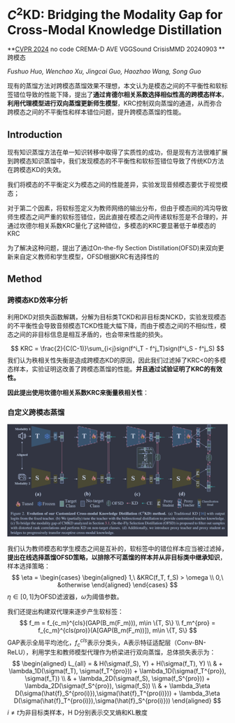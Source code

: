 

# $C^2$KD: Bridging the Modality Gap for Cross-Modal Knowledge Distillation

**[CVPR 2024](https://openaccess.thecvf.com/content/CVPR2024/html/Huo_C2KD_Bridging_the_Modality_Gap_for_Cross-Modal_Knowledge_Distillation_CVPR_2024_paper.html)	no code	CREMA-D AVE VGGSound CrisisMMD	20240903	**跨模态

*Fushuo Huo, Wenchao Xu, Jingcai Guo, Haozhao Wang, Song Guo*

现有的蒸馏方法对跨模态蒸馏效果不理想，本文认为是模态之间的不平衡性和软标签错位导致的性能下降，提出了**通过肯德尔相关系数选择相似性高的跨模态样本**，**利用代理模型进行双向蒸馏更新师生模型**，KRC控制双向蒸馏的通道，从而弥合跨模态之间的不平衡性和样本错位问题，提升跨模态蒸馏的性能。

## Introduction 

现有知识蒸馏方法在单一知识转移中取得了实质性的成功，但是现有方法很难扩展到跨模态知识蒸馏中，我们发现模态的不平衡性和软标签错位导致了传统KD方法在跨模态KD的失效。

我们将模态的不平衡定义为模态之间的性能差异，实验发现音频模态要优于视觉模态；

对于第二个因素，将软标签定义为教师网络的输出分布，但由于模态间的鸿沟导致师生模态之间严重的软标签错位，因此直接在模态之间传递软标签是不合理的，并通过坎德尔相关系数KRC量化了这种错位，多模态的KRC要显著低于单模态的KRC

为了解决这种问题，提出了通过On-the-fly Section Distillation(OFSD)来双向更新来自定义教师和学生模型，OFSD根据KRC有选择性的

## Method

### 跨模态KD效率分析

利用DKD对损失函数解耦，分解为目标类TCKD和非目标类NCKD，实验发现模态的不平衡性会导致音频模态TCKD性能大幅下降，而由于模态之间的不相似性，模态之间的非目标信息是相互矛盾的，也会带来性能的损失。

$$
KRC = \frac{2}{C(C-1)}\sum_{i<j}sign(f^i_T - f^j_T)sign(f^i_S - f^j_S)
$$
我们认为秩相关性失衡是造成跨模态KD的原因，因此我们过滤掉了KRC<0的多模态样本，实验证明这改善了跨模态蒸馏的性能。**并且通过试验证明了KRC的有效性。**

**因此提出使用坎德尔相关系数KRC来衡量秩相关性**：

### 自定义跨模态蒸馏

![image-20240903104924248](.\imgs\image-20240903104924248.png)

我们认为教师模态和学生模态之间是互补的，软标签中的错位样本应当被过滤掉，**提出在线选择蒸馏OFSD策略，以排除不可蒸馏的样本并从非目标类中继承知识**，样本选择策略：
$$
\eta = \begin{cases}
\begin{aligned}
1,\ &KRC(f_T, f_S) > \omega \\
0,\ &otherwise
\end{aligned}
\end{cases}
$$
$\eta \in [0, 1]$为OFSD滤波器，$\omega$为阈值参数。

我们还提出构建双代理来逐步产生软标签：
$$
f_m = f_{c_m}^{cls}(GAP(B_m(F_m))), m\in \{T, S\} \\
f_m^{pro} = f_{c_m}^{cls(pro)}(A[GAP(B_m(F_m))]), m\in \{T, S\}
$$
GAP表示全局平均池化，$f_{c}^{cls}$表示分类头，A表示特征适配层（Conv-BN-ReLU），利用学生和教师模型代理作为桥梁进行双向蒸馏，总体损失表示为：
$$
\begin{aligned}
L_{all} = 
	& H(\sigma(f_S), Y) + H(\sigma(f_T), Y) \\
	& + \lambda_1D(\sigma(f_T), \sigma(f_T^{pro})) + \lambda_1D(\sigma(f_T^{pro}), \sigma(f_T)) \\
	& + \lambda_2D(\sigma(f_S), \sigma(f_S^{pro})) + \lambda_2D(\sigma(f_S^{pro}), \sigma(f_S)) \\
	& + \lambda_3\eta D(\sigma(\hat{f}_S^{pro(i)}),\sigma(\hat{f}_T^{pro(i)})) + \lambda_3\eta D(\sigma(\hat{f}_T^{pro(i)}),\sigma(\hat{f}_S^{pro(i)}))
\end{aligned}
$$
$i \neq t$为非目标类样本，H D分别表示交叉熵和KL散度